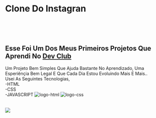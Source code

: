 <h1> Clone Do Instagran</h1>
  <br>
  <br>
  <br>
<h2> Esse Foi Um Dos Meus Primeiros Projetos Que Aprendi No <a href="https://rodolfomori.com.br/devclub"> Dev Club</a> </h2> Um Projeto Bem Simples Que Ajuda Bastante No Aprendizado, Uma Esperiênçia Bem Legal E Que Cada Dia Estou Evoluindo Mais E Mais..
<br>
Usei As Seguintes Tecnologias, 
<br>
-HTML
<br>
-CSS
<br>
-JAVASCRIPT
<img src="https://img.shields.io/badge/HTML5-E34F26?style=for-the-badge&logo=html5&logoColor=white" alt="logo-html">
<img src="https://img.shields.io/badge/CSS3-1572B6?style=for-the-badge&logo=css3&logoColor=white" alt="logo-css">
<br>
<br>
<br>
<img src="https://raw.githubusercontent.com/Thiagodevth/Meu-Primeiro-Projeto-Instagram/cc08595b2027bff0247807ebc22021912bbeb887/img/Captura%20de%20Tela%20(14).png">
